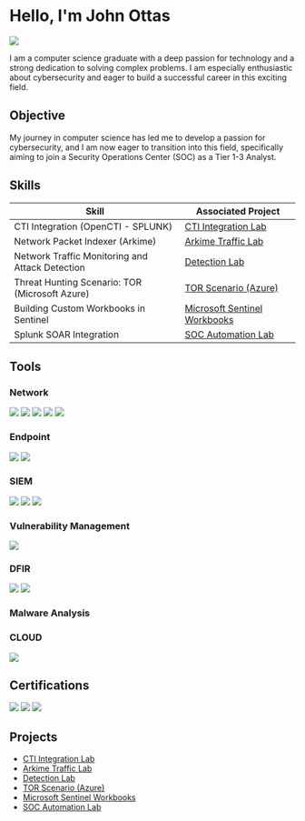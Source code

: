 # Hello, I'm John Ottas
<a href="https://www.linkedin.com/in/john-ottas-6a980b204"><img src="https://img.shields.io/badge/-LinkedIn-0072b1?&style=for-the-badge&logo=linkedin&logoColor=white" /></a>

I am a computer science graduate with a deep passion for technology and a strong dedication to solving complex problems. I am especially enthusiastic about cybersecurity and eager to build a successful career in this exciting field.

## Objective

My journey in computer science has led me to develop a passion for cybersecurity, and I am now eager to transition into this field, specifically aiming to join a Security Operations Center (SOC) as a Tier 1-3 Analyst.

## Skills

| Skill                                         | Associated Project         |
|-----------------------------------------------|----------------------------|
| CTI Integration (OpenCTI - SPLUNK)        | <a href="https://github.com/Ottas/CTI-Integration">CTI Integration Lab</a>|
| Network Packet Indexer (Arkime)           | <a href="https://github.com/Ottas/Network-Packet-Indexer">Arkime Traffic Lab</a>|
| Network Traffic Monitoring and Attack Detection | <a href="https://github.com/Ottas/Detection-Lab">Detection Lab</a>|
| Threat Hunting Scenario: TOR (Microsoft Azure) | <a href="https://github.com/Ottas/TOR-Scenario-Azure-/tree/main">TOR Scenario (Azure) </a> 
|  Building Custom Workbooks in Sentinel    | <a href="https://github.com/Ottas/Microsoft-Sentinel-Workboorks">Microsoft Sentinel Workbooks </a>
|  Splunk SOAR Integration    | <a href=""> SOC Automation Lab</a>


## Tools

### Network
<div>
    <img src="https://img.shields.io/badge/-Wireshark-1679A7?&style=for-the-badge&logo=Wireshark&logoColor=white" />
    <img src="https://img.shields.io/badge/-Suricata-EF3B2D?&style=for-the-badge&logo=Suricata&logoColor=white" />
    <img src="https://img.shields.io/badge/-Zeek-777BB4?&style=for-the-badge&logo=Zeek&logoColor=white" />
    <img src="https://img.shields.io/badge/-Nmap-214478?style=for-the-badge&logo=gnubash&logoColor=white" />
    <img src="https://img.shields.io/badge/-Arkime-1679A7?&style=for-the-badge&logo=Wireshark&logoColor=white" />
</div>

### Endpoint
<div>
    <img src="https://img.shields.io/badge/-Microsoft_Defender_for_Endpoint-00A4EF?&style=for-the-badge&logo=Microsoft&logoColor=white" />
    <img src="https://img.shields.io/badge/-Velociraptor-4B275F?&style=for-the-badge&logo=Velociraptor&logoColor=white" />
</div>

### SIEM
<div>
    <img src="https://img.shields.io/badge/-Microsoft_Sentinel-0078D4?&style=for-the-badge&logo=Microsoft&logoColor=white" />
    <img src="https://img.shields.io/badge/-Splunk-000000?&style=for-the-badge&logo=Splunk&logoColor=white" />
    <img src="https://img.shields.io/badge/-Elastic-005571?&style=for-the-badge&logo=Elastic&logoColor=white" />
</div>

### Vulnerability Management
<div>
    <img src="https://img.shields.io/badge/-Nessus-2299C7?style=for-the-badge&logo=tenable&logoColor=white" />
</div>

### DFIR
<div>
    <img src="https://img.shields.io/badge/-Volatility-5566AA?style=for-the-badge&logo=gnubash&logoColor=white" />
    <img src="https://img.shields.io/badge/-Autopsy-B22222?style=for-the-badge&logo=microgenetics&logoColor=white" />
</div>

### Malware Analysis
<div>
</div>

### CLOUD
<div>
   <img src="https://img.shields.io/badge/-Microsoft%20Azure-0078D4?style=for-the-badge&logo=Microsoft-Azure&logoColor=white" />
</div>

## Certifications
<div>
    
<img src="https://img.shields.io/badge/-Security+ (soon)-FF0000?&style=for-the-badge&logo=CompTIA&logoColor=white" />
<img src="https://img.shields.io/badge/-HTB CDSA(soon)-000080?&style=for-the-badge&logoColor=white" />
<img src="https://img.shields.io/badge/-SC200 (soon)%2B-0078D4?&style=for-the-badge&logo=microsoft&logoColor=white" />


</div>

## Projects
- <a href="https://github.com/Ottas/CTI-Integration">CTI Integration Lab</a>
- <a href="https://github.com/Ottas/Network-Packet-Indexer">Arkime Traffic Lab</a>
- <a href="https://github.com/Ottas/Detection-Lab">Detection Lab</a>
- <a href="https://github.com/Ottas/TOR-Scenario-Azure-/tree/main">TOR Scenario (Azure) </a>
- <a href="https://github.com/Ottas/Microsoft-Sentinel-Workboorks">Microsoft Sentinel Workbooks </a>
- <a href="" >SOC Automation Lab </a>
